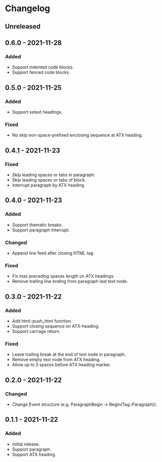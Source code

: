 # Changelog

## Unreleased

## 0.6.0 - 2021-11-28

### Added

- Support indented code blocks.
- Support fenced code blocks.

## 0.5.0 - 2021-11-25

### Added

- Support setext headings.

### Fixed

- No skip non-space-prefixed enclosing sequence at ATX heading.

## 0.4.1 - 2021-11-23

### Fixed

- Skip leading spaces or tabs in paragraph.
- Skip leading spaces or tabs of block.
- Interrupt paragraph by ATX heading.

## 0.4.0 - 2021-11-23

### Added

- Support thematic breaks.
- Support paragraph interrupt.

### Changed

- Append line feed after closing HTML tag.

### Fixed

- Fix max preceding spaces length on ATX headings.
- Remove trailing line ending from paragraph last text node.

## 0.3.0 - 2021-11-22

### Added

- Add html::push_html function.
- Support closing sequence on ATX-heading.
- Support carriage return.

### Fixed

- Leave trailing break at the end of text node in paragraph.
- Remove empty text node from ATX heading.
- Allow up to 3 spaces before ATX heading marker.

## 0.2.0 - 2021-11-22

### Changed

- Change Event structure (e.g. ParagraphBegin -> Begin(Tag::Paragraph)).

## 0.1.1 - 2021-11-22

### Added

- Initial release.
- Support paragraph.
- Support ATX heading.
